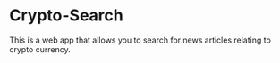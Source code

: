 # Crypto-Search
This is a web app that allows you to search for news articles relating to crypto currency. 
